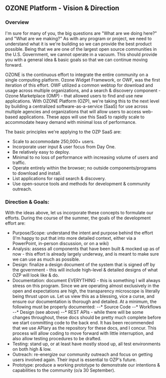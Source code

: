 ## OZONE Platform - Vision & Direction

### Overview
I'm sure for many of you, the big questions are "What are we doing here?" and "What are we making?"  As with any program or project, we need to understand what it is we're building so we can provide the best product possible.  Being that we are one of the largest open source communities in the U.S. Government, we cannot operate in a vacuum.  This should provide you with a general idea & basic goals so that we can continue moving forward.

OZONE is the continuous effort to integrate the entire community on a single computing platform.  Ozone Widget Framework, or OWF, was the first iteration of this effort.  OWF utilized a common webtop for download and usage across multiple organizations, and a search & discovery component - Ozone Marketplace (OMP) - that allowed users to find and use new applications.  With OZONE Platform (OZP), we're taking this to the next level by building a centralized software-as-a-service (SaaS) for use across multiple agencies and organizations that will allow users to access web-based applications.  These apps will use this SaaS to rapidly scale to accommodate heavy demand with minimal loss of performance.

The basic principles we're applying to the OZP SaaS are:
* Scale to accommodate 250,000+ users.
* Incorporate user input & user focus from Day One.
* Be relatively easy to deploy.
* Minimal to no loss of performance with increasing volume of users and traffic.
* Operate entirely within the browser; no outside components/programs to download and install.
* List applications for rapid search & discovery.
* Use open-source tools and methods for development & community outreach.


### Direction & Goals:
With the ideas above, let us incorporate these concepts to formulate our efforts.  During the course of the summer, the goals of the development effort are:
* Purpose/Scope: understand the intent and purpose behind the effort (I'm happy to put that into more detailed context, either via a PowerPoint, in-person discussion, or on a wiki)
* Analysis: assess all components that have been built & mocked up as of now - this effort is already largely underway, and is meant to make sure we can use as much as possible.
* Design: finalize a design document of the system that is signed off by the government - this will include high-level & detailed designs of what OZP will look like & do.
* Documentation: document EVERYTHING - this is something I will always stress on this program.  Since we are operating almost exclusively in the open and expectations are high, the transparency microscope is literally being thrust upon us.  Let us view this as a blessing, vice a curse, and ensure our documentation is thorough and detailed.  At a minimum, the following must be properly documented:
--* Source Code
--* Workflows
--* Design (see above)
--* REST APIs - while there will be some changes throughout, these docs should be pretty much complete before we start committing code to the back end.  It has been recommended that we use APIary as the repository for these docs, and I concur.  This process will allow coding to move forward with little interruption, and also allow testing procedures to be drafted.
* Testing: stand up, or at least have mostly stood up, all test environments on both high & low.
* Outreach: re-energize our community outreach and focus on getting users involved again.  Their input is essential to OZP's future.
* Prototype: produce a working prototype to demonstrate our intentions & capabilities to the community (o/a 30 September).